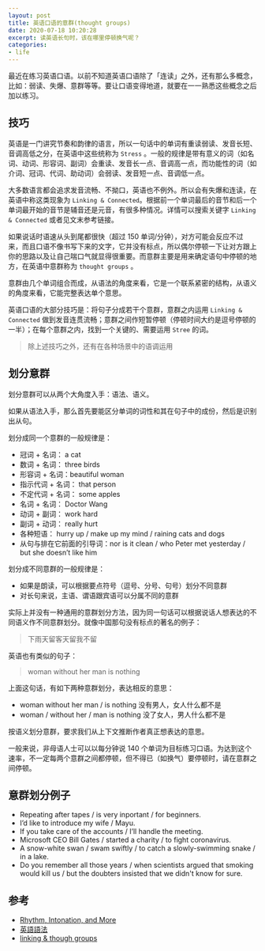 ```yaml
---
layout: post
title: 英语口语的意群(thought groups)
date: 2020-07-18 10:20:28
excerpt: 读英语长句时，该在哪里停顿换气呢？
categories: 
- life
---
```


最近在练习英语口语。以前不知道英语口语除了「连读」之外，还有那么多概念，比如：弱读、失爆、意群等等。要让口语变得地道，就要在一一熟悉这些概念之后加以练习。

## 技巧

英语是一门讲究节奏和韵律的语言，所以一句话中的单词有重读弱读、发音长短、音调高低之分，在英语中这些统称为 `Stress` 。一般的规律是带有意义的词（如名词、动词、形容词、副词）会重读、发音长一点、音调高一点，而功能性的词（如介词、冠词、代词、助动词）会弱读、发音短一点、音调低一点。

大多数语言都会追求发音流畅、不拗口，英语也不例外。所以会有失爆和连读，在英语中称这类现象为 `Linking & Connected`。根据前一个单词最后的音节和后一个单词最开始的音节是辅音还是元音，有很多种情况。详情可以搜索关键字 `Linking & Connected` 或者见文末参考链接。 

如果说话时语速从头到尾都很快（超过 150 单词/分钟），对方可能会反应不过来，而且口语不像书写下来的文字，它并没有标点，所以偶尔停顿一下让对方跟上你的思路以及让自己喘口气就显得很重要。而意群主要是用来确定语句中停顿的地方，在英语中意群称为 `thought groups` 。

意群由几个单词组合而成，从语法的角度来看，它是一个联系紧密的结构，从语义的角度来看，它能完整表达单个意思。

英语口语的大部分技巧是：将句子分成若干个意群，意群之内运用 `Linking & Connected` 做到发音连贯流畅；意群之间作短暂停顿（停顿时间大约是逗号停顿的一半）；在每个意群之内，找到一个关键的、需要运用 `Stree` 的词。

> 除上述技巧之外，还有在各种场景中的语调运用

## 划分意群

划分意群可以从两个大角度入手：语法、语义。

如果从语法入手，那么首先要能区分单词的词性和其在句子中的成份，然后是识别出从句。

划分成同一个意群的一般规律是：

- 冠词 + 名词： a cat
- 数词 + 名词： three birds
- 形容词 + 名词：beautiful woman
- 指示代词 + 名词： that person
- 不定代词 + 名词： some apples
- 名词 + 名词： Doctor Wang
- 动词 + 副词： work hard
- 副词 + 动词： really hurt
- 各种短语： hurry up / make up my mind / raining cats and dogs
- 从句与排在它前面的引导词：nor is it clean / who Peter met yesterday / but she doesn’t like him

划分成不同意群的一般规律是：

- 如果是朗读，可以根据要点符号（逗号、分号、句号）划分不同意群
- 对长句来说，主语、谓语跟宾语可以分属不同的意群


实际上并没有一种通用的意群划分方法，因为同一句话可以根据说话人想表达的不同语义作不同意群划分。就像中国那句没有标点的著名的例子：

> 下雨天留客天留我不留

英语也有类似的句子：

> woman without her man is nothing

上面这句话，有如下两种意群划分，表达相反的意思：

- woman without her man / is nothing 没有男人，女人什么都不是
- woman / without her / man is nothing 没了女人，男人什么都不是

按语义划分意群，要求我们从上下文推断作者真正想表达的意思。

一般来说，非母语人士可以以每分钟说 140 个单词为目标练习口语。为达到这个速率，不一定每两个意群之间都停顿，但不得已（如换气）要停顿时，请在意群之间停顿。

## 意群划分例子

- Repeating after tapes / is very inportant / for beginners.
- I’d like to introduce my wife / Mayu.
- If you take care of the accounts / I’ll handle the meeting.
- Microsoft CEO Bill Gates / started a charity / to fight coronavirus.
- A snow-white swan / swam swiftly / to catch a slowly-swimming snake / in a lake.
- Do you remember all those years / when scientists argued that smoking would kill us / but the doubters insisted that we didn't know for sure.

## 参考

- [Rhythm, Intonation, and More][1]
- [英語語法][2]
- [linking & though groups][3]

[1]:https://tfcs.baruch.cuny.edu/rhythm-intonation-more/
[2]:https://zh.wikipedia.org/wiki/英語語法
[3]:https://www.youtube.com/watch?v=o-JtcSzL3Ic&vl=en